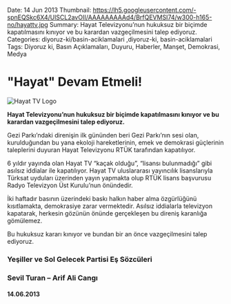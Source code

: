 Date: 14 Jun 2013
Thumbnail: https://lh5.googleusercontent.com/-spnEQSkc6X4/UlSCL2avOII/AAAAAAAAAd4/BrfQEVMSI74/w300-h165-no/hayattv.jpg
Summary: Hayat Televizyonu’nun hukuksuz bir biçimde kapatılmasını kınıyor ve bu karardan vazgeçilmesini talep ediyoruz.
Categories: diyoruz-ki/basin-aciklamalari ,diyoruz-ki, basin-aciklamalari
Tags: Diyoruz ki, Basın Açıklamaları, Duyuru, Haberler, Manşet, Demokrasi, Medya

# "Hayat" Devam Etmeli!

![Hayat TV Logo](https://lh5.googleusercontent.com/-spnEQSkc6X4/UlSCL2avOII/AAAAAAAAAd4/BrfQEVMSI74/w300-h165-no/hayattv.jpg)

**Hayat Televizyonu’nun hukuksuz bir biçimde kapatılmasını kınıyor ve bu karardan vazgeçilmesini talep ediyoruz.**

Gezi Parkı’ndaki direnişin ilk gününden beri Gezi Parkı’nın sesi olan, kurulduğundan bu yana ekoloji hareketlerinin, emek ve demokrasi güçlerinin taleplerini duyuran Hayat Televizyonu RTÜK tarafından kapatılıyor.

6 yıldır yayında olan Hayat TV “kaçak olduğu”, “lisansı bulunmadığı” gibi asılsız iddialar ile kapatılıyor. Hayat TV uluslararası yayıncılık lisanslarıyla Türksat uyduları üzerinden yayın yapmakta olup RTÜK lisans başvurusu Radyo Televizyon Üst Kurulu’nun önündedir.

İki haftadır basının üzerindeki baskı halkın haber alma özgürlüğünü kısıtlamakta, demokrasiye zarar vermektedir. Asılsız iddialarla televizyon kapatarak, herkesin gözünün önünde gerçekleşen bu direniş karanlığa gömülemez.

Bu hukuksuz kararı kınıyor ve bundan bir an önce vazgeçilmesini talep ediyoruz.

### Yeşiller ve Sol Gelecek Partisi Eş Sözcüleri
### Sevil Turan – Arif Ali Cangı
#### 14.06.2013
